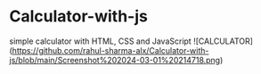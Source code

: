 # Calculator-with-js
simple calculator with HTML, CSS and JavaScript
![CALCULATOR] (https://github.com/rahul-sharma-alx/Calculator-with-js/blob/main/Screenshot%202024-03-01%20214718.png)
